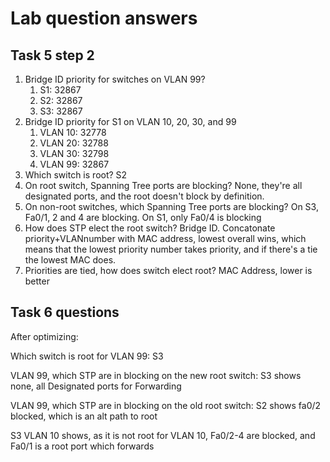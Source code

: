 # Lab question answers

## Task 5 step 2

 1. Bridge ID priority for switches on VLAN 99?
    1. S1: 32867
    2. S2: 32867
    3. S3: 32867
 2. Bridge ID priority for S1  on VLAN 10, 20, 30, and 99
    1. VLAN 10: 32778
    2. VLAN 20: 32788
    3. VLAN 30: 32798
    4. VLAN 99: 32867
 3. Which switch is root?
    S2
 4. On root switch, Spanning Tree ports are blocking?
    None, they're all designated ports, and the root doesn't block by
definition.
 5. On non-root switches, which Spanning Tree ports are blocking?
    On S3, Fa0/1, 2 and 4 are blocking. On S1, only Fa0/4 is blocking
 6. How does STP elect the root switch?
    Bridge ID. Concatonate priority+VLANnumber with MAC address, lowest overall wins,
which means that the lowest priority number takes priority, and if there's a
tie the lowest MAC does.
 7. Priorities are tied, how does switch elect root?
    MAC Address, lower is better

## Task 6 questions

After optimizing:

Which switch is root for VLAN 99: S3

VLAN 99, which STP are in blocking on the new root switch: S3 shows none, all
Designated ports for Forwarding

VLAN 99, which STP are in blocking on the old root switch: S2 shows fa0/2
blocked, which is an alt path to root

S3 VLAN 10 shows, as it is not root for VLAN 10, Fa0/2-4 are blocked, and
Fa0/1 is a root port which forwards
